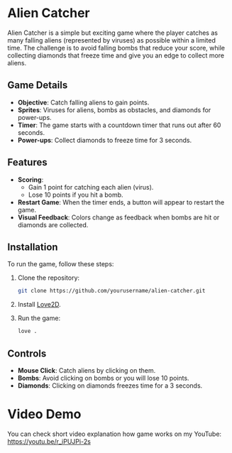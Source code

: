 # Alien Catcher

Alien Catcher is a simple but exciting game where the player catches as many falling aliens (represented by viruses) as possible within a limited time. The challenge is to avoid falling bombs that reduce your score, while collecting diamonds that freeze time and give you an edge to collect more aliens.

## Game Details

- **Objective**: Catch falling aliens to gain points.
- **Sprites**: Viruses for aliens, bombs as obstacles, and diamonds for power-ups.
- **Timer**: The game starts with a countdown timer that runs out after 60 seconds.
- **Power-ups**: Collect diamonds to freeze time for 3 seconds.

## Features

- **Scoring**:
  - Gain 1 point for catching each alien (virus).
  - Lose 10 points if you hit a bomb.
- **Restart Game**: When the timer ends, a button will appear to restart the game.
- **Visual Feedback**: Colors change as feedback when bombs are hit or diamonds are collected.

## Installation

To run the game, follow these steps:

1. Clone the repository:
    ```bash
    git clone https://github.com/yourusername/alien-catcher.git
    ```

2. Install [Love2D](https://love2d.org/).

3. Run the game:
    ```bash
    love .
    ```

## Controls

- **Mouse Click**: Catch aliens by clicking on them.
- **Bombs**: Avoid clicking on bombs or you will lose 10 points.
- **Diamonds**: Clicking on diamonds freezes time for a 3 seconds.

# Video Demo
You can check short video explanation how game works on my YouTube: https://youtu.be/r_iPUJPi-2s
